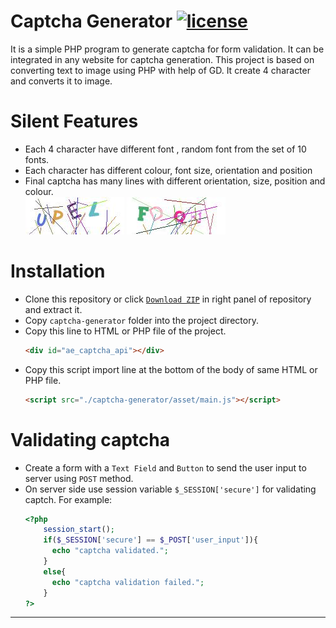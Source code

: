# Captcha Generator [![license](https://img.shields.io/github/license/mashape/apistatus.svg?maxAge=2592000)](https://github.com/tarunk04/Captcha_Generator/blob/master/LICENSE)

It is a simple PHP program to generate captcha for form validation. It can be integrated in any website for captcha generation. This project is based on converting text to image using PHP with help of GD. It create 4 character and converts it to image.

Silent Features 
================
* Each 4 character have different font , random font from the set of 10 fonts. 
* Each character has different colour, font size, orientation and position 
* Final captcha has many lines with different orientation, size, position and colour.<br>
![g](/screenshot/img0.png)  ![g](/screenshot/img1.png)

Installation
================
* Clone this repository or click [`Download ZIP`](https://github.com/alfazzafashion/captcha-generator/archive/refs/heads/main.zip) in right panel of repository and extract it.
* Copy `captcha-generator` folder into the project directory.
* Copy this line to HTML or PHP file of the project.
	```html
	<div id="ae_captcha_api"></div>
	```
* Copy this script import line at the bottom of the body of same HTML or PHP file.
	```html
	<script src="./captcha-generator/asset/main.js"></script>
	```
Validating captcha 
===================
* Create a form with a `Text Field` and `Button` to send the user input to server using `POST` method.
* On server side use session variable `$_SESSION['secure']` for validating captch. For example:
	```php
	<?php 
		session_start();
		if($_SESSION['secure'] == $_POST['user_input']){
		  echo "captcha validated.";
		} 
		else{
		  echo "captcha validation failed.";
		}
	?>
	```
---------------------------------------------
